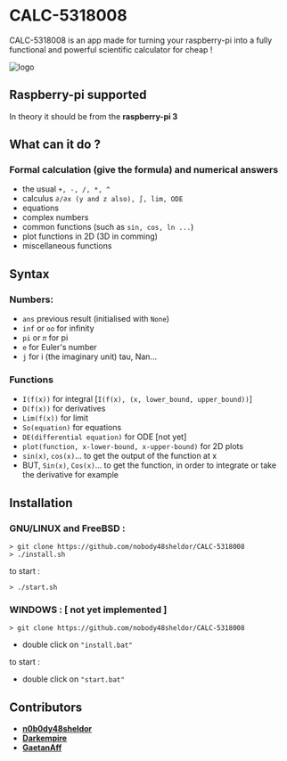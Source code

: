 # CALC-5318008

CALC-5318008 is an app made for turning your raspberry-pi into a fully functional and powerful scientific calculator for cheap !

![logo](https://cdn.discordapp.com/attachments/954359083799023617/957369179240026112/Idee_Logo_Calculette_V2.png)

## Raspberry-pi supported

In theory it should be from the **raspberry-pi 3**

## What can it do ?

 ### Formal calculation (give the formula) and numerical answers
 
- the usual `+, -, /, *, ^`
- calculus `∂/∂x (y and z also), ∫, lim, ODE`
- equations
- complex numbers
- common functions (such as `sin, cos, ln ...`)
- plot functions in 2D (3D in comming)
- miscellaneous functions

## Syntax

### Numbers:
- `ans` previous result (initialised with `None`) 
- `inf` or `oo` for infinity
- `pi` or  `𝜋` for pi
- `e` for Euler's number
- `j` for i (the imaginary unit)
tau, Nan...

### Functions
- `I(f(x))` for integral [`I(f(x), (x, lower_bound, upper_bound))`]
- `D(f(x))` for derivatives
- `Lim(f(x))` for limit
- `So(equation)` for equations
- `DE(differential equation)` for ODE [not yet]
- `plot(function, x-lower-bound, x-upper-bound)` for 2D plots
-  `sin(x)`, `cos(x)`... to get the output of the function at x
- BUT, `Sin(x)`, `Cos(x)`... to get the function, in order to integrate or take the derivative for example

## Installation

### GNU/LINUX and FreeBSD :
```
> git clone https://github.com/nobody48sheldor/CALC-5318008
> ./install.sh
```
to start : 

` > ./start.sh `

### WINDOWS : [ not yet implemented ]
```
> git clone https://github.com/nobody48sheldor/CALC-5318008
```
- double click on `"install.bat"`

to start :

- double click on `"start.bat"`


## Contributors

* [**n0b0dy48sheldor**](https://github.com/nobody48sheldor)
* [**Darkempire**](https://github.com/Darkempire78)
* [**GaetanAff**](https://github.com/GaetanAff)


